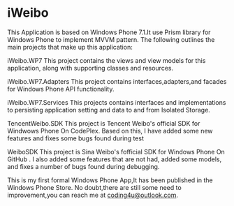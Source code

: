 iWeibo
======
This Application is based on Windows Phone 7.1.It use Prism library for Windows Phone to implement MVVM pattern.
The following outlines the main projects that make up this application:

iWeibo.WP7                This project contains the views and view models for this application,
                          along with supporting classes and resources.
              
iWeibo.WP7.Adapters       This project contains interfaces,adapters,and facades for Windows Phone
                          API functionality.
                          
iWeibo.WP7.Services       This projects contains interfaces and implementations to persisting application setting
                          and data to and from Isolated Storage.

TencentWeibo.SDK          This project is Tencent Weibo's official SDK for Windwows Phone On CodePlex.
                          Based on this, I have added some new features and fixes some bugs found during test
                          
WeiboSDK                  This project is Sina Weibo's fofficial SDK for Windows Phone On GitHub .
                          I also added some features that are not had, added some models, 
                          and fixes a number of bugs found during debugging.

This is my first formal Windows Phone App,It has been published in the Windows Phone Store.
No doubt,there are still some need to improvement,you can reach me at coding4u@outlook.com.
